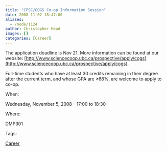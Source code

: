 ```yaml
---
title: "CPSC/COGS Co-op Information Session"
date: 2008-11-02 18:47:00
aliases:
  - /node/1124
author: Christopher Head
images: []
categories: [Career]
---
```


The application deadline is Nov 21. More information can be found at our website: [http://www.sciencecoop.ubc.ca/prospective/apply/cogs](http://www.sciencecoop.ubc.ca/prospective/apply/cogs).

Full-time students who have at least 30 credits remaining in their degree after the current term, and whose GPA are ≥68%, are welcome to apply to co-op.

When: 

Wednesday, November 5, 2008 - 17:00 to 18:30

Where: 

DMP301

Tags: 

[Career](/career)
